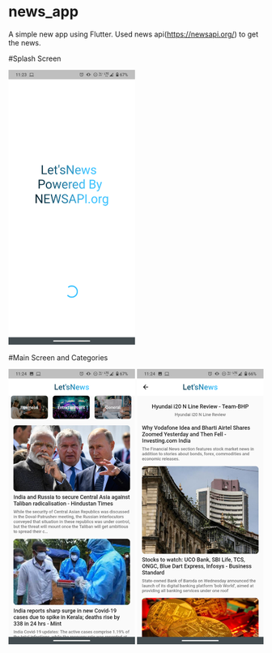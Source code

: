 # news_app

A simple new app using Flutter.
Used news api(https://newsapi.org/) to get the news.

#Splash Screen

<img src="tutorial/i1.png" width=250 alignment = center>

#Main Screen and Categories

<img src="tutorial/i2.png" width=250 alignment = center>

<img src="tutorial/i3.png" width=250 alignment = center>
